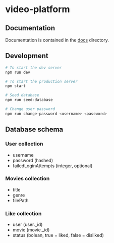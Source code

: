 # video-platform

## Documentation

Documentation is contained in the [docs](./docs) directory.

## Development

```bash
# To start the dev server
npm run dev

# To start the production server
npm start

# Seed database
npm run seed-database

# Change user password
npm run change-password <username> <password>
```

## Database schema

### User collection

- username
- password (hashed)
- failedLoginAttempts (integer, optional)

### Movies collection

- title
- genre
- filePath

### Like collection

- user (user._id)
- movie (movie._id)
- status (bolean, true = liked, false = disliked)
